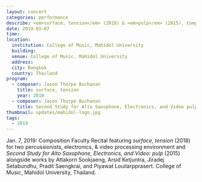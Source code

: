 ```yaml
---
layout: concert
categories: performance
describe: <em>surface, tension</em> (2018) & <em>pulp</em> (2015), Composition Faculty Recital, Thailand.
date: 2019-01-07
time:
location:
  institution: College of Music, Mahidol University
  building:
  venue: College of Music, Mahidol University
  address:
  city: Bangkok
  country: Thailand
program:
  - composer: Jason Thorpe Buchanan
    title: surface, tension
    year: 2018
  - composer: Jason Thorpe Buchanan
    title: Second Study for Alto Saxophone, Electronics, and Video pulp
thumbnail: updates/mahidol-logo.jpg
tags:
  - 2019
---
```


Jan. 7, 2019: Composition Faculty Recital featuring *surface, tension* (2018) for two percussionists, electronics, & video processing environment and *Second Study for Alto Saxophone, Electronics, and Video: pulp* (2015) alongside works by Attakorn Sookjaeng, Arsid Ketjuntra, Jiradej Setabundhu, Pradit Saengkrai, and Piyawat Louilarpprasert. College of Music, Mahidol University, Thailand.
